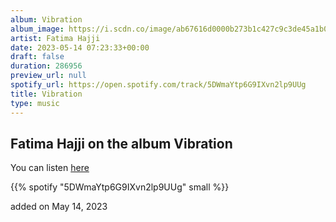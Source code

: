 ```yaml
---
album: Vibration
album_image: https://i.scdn.co/image/ab67616d0000b273b1c427c9c3de45a1b051fec5
artist: Fatima Hajji
date: 2023-05-14 07:23:33+00:00
draft: false
duration: 286956
preview_url: null
spotify_url: https://open.spotify.com/track/5DWmaYtp6G9IXvn2lp9UUg
title: Vibration
type: music
---
```



## Fatima Hajji on the album Vibration

You can listen [here](https://open.spotify.com/track/5DWmaYtp6G9IXvn2lp9UUg)

{{% spotify "5DWmaYtp6G9IXvn2lp9UUg" small %}}

added on May 14, 2023